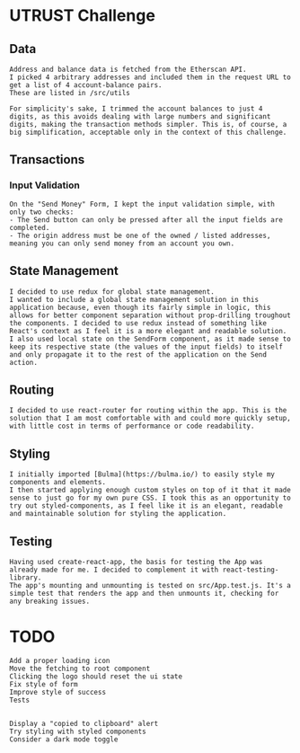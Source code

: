 # UTRUST Challenge

## Data

    Address and balance data is fetched from the Etherscan API.
    I picked 4 arbitrary addresses and included them in the request URL to get a list of 4 account-balance pairs.
    These are listed in /src/utils

    For simplicity's sake, I trimmed the account balances to just 4 digits, as this avoids dealing with large numbers and significant digits, making the transaction methods simpler. This is, of course, a big simplification, acceptable only in the context of this challenge.

## Transactions
 
### Input Validation

    On the "Send Money" Form, I kept the input validation simple, with only two checks:
    - The Send button can only be pressed after all the input fields are completed.
    - The origin address must be one of the owned / listed addresses, meaning you can only send money from an account you own.

## State Management

    I decided to use redux for global state management.
    I wanted to include a global state management solution in this application because, even though its fairly simple in logic, this allows for better component separation without prop-drilling troughout the components. I decided to use redux instead of something like React's context as I feel it is a more elegant and readable solution.
    I also used local state on the SendForm component, as it made sense to keep its respective state (the values of the input fields) to itself and only propagate it to the rest of the application on the Send action.

## Routing

    I decided to use react-router for routing within the app. This is the solution that I am most comfortable with and could more quickly setup, with little cost in terms of performance or code readability.

## Styling

    I initially imported [Bulma](https://bulma.io/) to easily style my components and elements.
    I then started applying enough custom styles on top of it that it made sense to just go for my own pure CSS. I took this as an opportunity to try out styled-components, as I feel like it is an elegant, readable and maintainable solution for styling the application.

## Testing

    Having used create-react-app, the basis for testing the App was already made for me. I decided to complement it with react-testing-library.
    The app's mounting and unmounting is tested on src/App.test.js. It's a simple test that renders the app and then unmounts it, checking for any breaking issues.

# TODO

    Add a proper loading icon
    Move the fetching to root component
    Clicking the logo should reset the ui state
    Fix style of form
    Improve style of success
    Tests
    
    
    Display a "copied to clipboard" alert
    Try styling with styled components
    Consider a dark mode toggle
    
